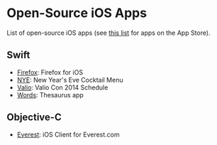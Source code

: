 # Open-Source iOS Apps

List of open-source iOS apps (see [this list](README.md) for apps on the App Store).

## Swift
- [Firefox](https://github.com/mozilla/firefox-ios): Firefox for iOS
- [NYE](https://github.com/soffes/nye): New Year's Eve Cocktail Menu
- [Valio](https://github.com/soffes/valio): Valio Con 2014 Schedule
- [Words](https://github.com/soffes/words): Thesaurus app 

## Objective-C
- [Everest](https://github.com/EverestOpenSource/Everest-iOS): iOS Client for Everest.com
